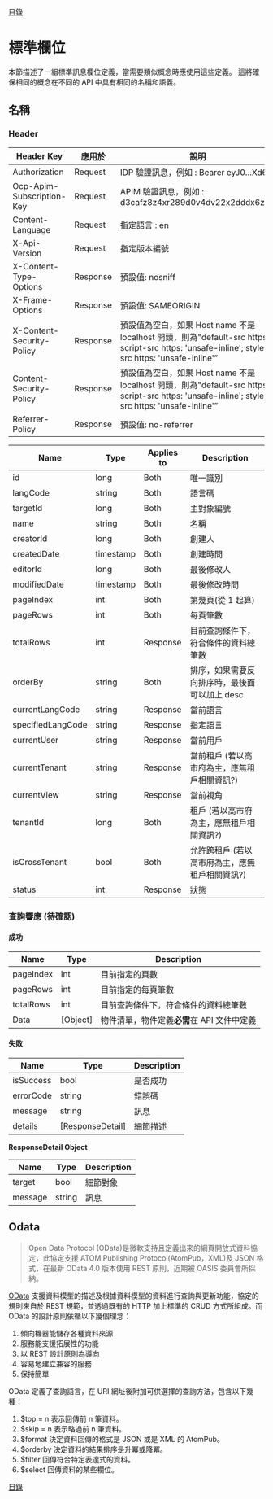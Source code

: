 [目錄](README.md "目錄")

# 標準欄位

本節描述了一組標準訊息欄位定義，當需要類似概念時應使用這些定義。 這將確保相同的概念在不同的 API 中具有相同的名稱和語義。

## 名稱

### Header

| Header Key                | 應用於   | 說明                                                                                                                                            |
| ------------------------- | -------- | ----------------------------------------------------------------------------------------------------------------------------------------------- |
| Authorization             | Request  | IDP 驗證訊息，例如 : Bearer eyJ0...Xd6j                                                                                                         |
| Ocp-Apim-Subscription-Key | Request  | APIM 驗證訊息，例如 : d3cafz8z4xr289d0v4dv22x2dddx6z26                                                                                          |
| Content-Language          | Request  | 指定語言 : en                                                                                                                                   |
| X-Api-Version             | Request | 指定版本編號
| X-Content-Type-Options    | Response | 預設值: nosniff                                                                                                                                 |
| X-Frame-Options           | Response | 預設值: SAMEORIGIN                                                                                                                              |
| X-Content-Security-Policy | Response | 預設值為空白，如果 Host name 不是 localhost 開頭，則為"default-src https:; script-src https: 'unsafe-inline'; style-src https: 'unsafe-inline'” |
| Content-Security-Policy   | Response | 預設值為空白，如果 Host name 不是 localhost 開頭，則為"default-src https:; script-src https: 'unsafe-inline'; style-src https: 'unsafe-inline'” |
| Referrer-Policy           | Response | 預設值: no-referrer                                                                                                                             |

| Name              | Type      | Applies to | Description                                    |
| ----------------- | --------- | ---------- | ---------------------------------------------- |
| id                | long      | Both       | 唯一識別                                       |
| langCode          | string    | Both       | 語言碼                                         |
| targetId          | long      | Both       | 主對象編號                                     |
| name              | string    | Both       | 名稱                                           |
| creatorId         | long      | Both       | 創建人                                         |
| createdDate       | timestamp | Both       | 創建時間                                       |
| editorId          | long      | Both       | 最後修改人                                     |
| modifiedDate      | timestamp | Both       | 最後修改時間                                   |
| pageIndex         | int       | Both       | 第幾頁(從 1 起算)                              |
| pageRows          | int       | Both       | 每頁筆數                                       |
| totalRows         | int       | Response   | 目前查詢條件下，符合條件的資料總筆數           |
| orderBy           | string    | Both       | 排序，如果需要反向排序時，最後面可以加上 desc  |
| currentLangCode   | string    | Response   | 當前語言                                       |
| specifiedLangCode | string    | Response   | 指定語言                                       |
| currentUser       | string    | Response   | 當前用戶                                       |
| currentTenant     | string    | Response   | 當前租戶 (若以高市府為主，應無租戶相關資訊?)   |
| currentView       | string    | Response   | 當前視角                                       |
| tenantId          | long      | Both       | 租戶 (若以高市府為主，應無租戶相關資訊?)       |
| isCrossTenant     | bool      | Both       | 允許跨租戶 (若以高市府為主，應無租戶相關資訊?) |
| status            | int       | Response   | 狀態                                           |

### 查詢響應 (待確認)

#### 成功

| Name      | Type     | Description                                 |
| --------- | -------- | ------------------------------------------- |
| pageIndex | int      | 目前指定的頁數                              |
| pageRows  | int      | 目前指定的每頁筆數                          |
| totalRows | int      | 目前查詢條件下，符合條件的資料總筆數        |
| Data      | [Object] | 物件清單，物件定義**必需**在 API 文件中定義 |

#### 失敗

| Name      | Type             | Description |
| --------- | ---------------- | ----------- |
| isSuccess | bool             | 是否成功    |
| errorCode | string           | 錯誤碼      |
| message   | string           | 訊息        |
| details   | [ResponseDetail] | 細節描述    |

**ResponseDetail Object**

| Name    | Type   | Description |
| ------- | ------ | ----------- |
| target  | bool   | 細節對象    |
| message | string | 訊息        |

## Odata

> Open Data Protocol (OData)是微軟支持且定義出來的網頁開放式資料協定，此協定支援 ATOM Publishing Protocol(AtomPub，XML)及 JSON 格式，在最新 OData 4.0 版本使用 REST 原則，近期被 OASIS 委員會所採納。

[OData]("https://www.odata.org") 支援資料模型的描述及根據資料模型的資料進行查詢與更新功能，協定的規則來自於 REST 規範，並透過既有的 HTTP 加上標準的 CRUD 方式所組成。而 OData 的設計原則依循以下幾個理念：

1. 傾向機器能儲存各種資料來源
2. 服務能支援拓展性的功能
3. 以 REST 設計原則為導向
4. 容易地建立兼容的服務
5. 保持簡單

OData 定義了查詢語言，在 URI 網址後附加可供選擇的查詢方法，包含以下幾種：

1. $top = n 表示回傳前 n 筆資料。
2. $skip = n 表示略過前 n 筆資料。
3. $format 決定資料回傳的格式是 JSON 或是 XML 的 AtomPub。
4. $orderby 決定資料的結果排序是升冪或降冪。
5. $filter 回傳符合特定表達式的資料。
6. $select 回傳資料的某些欄位。

[目錄](README.md "目錄")
